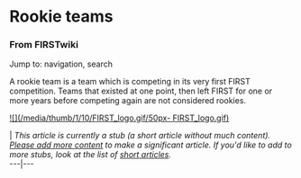 # Rookie teams

### From FIRSTwiki

Jump to: navigation, search

A rookie team is a team which is competing in its very first FIRST
competition. Teams that existed at one point, then left FIRST for one or more
years before competing again are not considered rookies.

[![](/media/thumb/1/10/FIRST_logo.gif/50px-
FIRST_logo.gif)](/index.php/Image:FIRST_logo.gif "" )

|  _This article is currently a stub (a short article without much content).
[Please add more
content](http://www.firstwiki.net/index.php?title=Rookie_teams&action=edit
"http://www.firstwiki.net/index.php?title=Rookie_teams&action=edit" ) to make
a significant article. If you'd like to add to more stubs, look at the list of
[short articles](/index.php/Special:Shortpages "Special:Shortpages" )._  
---|---  
  
